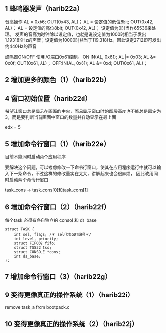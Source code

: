 ## 1 蜂鸣器发声（harib22a）

音高操作 
AL = 0xb6; OUT(0x43, AL)； 
AL = 设定值的低位8bit; OUT(0x42, AL)；
AL = 设定值的高位8bit; OUT(0x42, AL)； 
设定值为0时当作65536来处理。 
发声的音高为时钟除以设定值，也就是说设定值为1000时相当于发出1.19318KHz的声音；设定值为10000时相当于119.318Hz。因此设定2712即可发出约440Hz的声音


蜂鸣器ON/OFF 
使用I/O端口0x61控制。 
ON:IN(AL, 0x61); AL |= 0x03; AL &= 0x0f; OUT(0x61, AL)； 
OFF:IN(AL, 0x61); AL &= 0xd; OUT(0x61, AL)；


## 2 增加更多的颜色（1）（harib22b）


## 4 窗口初始位置（harib22d）
希望让窗口总是显示在画面的中央，而且显示窗口时的图层高度也不能总是固定为3，而是要判断当前画面中窗口的数量并自动显示在最上面

edx = 5

## 5 增加命令行窗口（1）（harib22e）
目前不能同时启动两个应用程序

要解决这个问题，可以考虑修改一下命令行窗口，使其在应用程序运行中就可以输入下一条命令，不过这样的修改量实在太大，讲解起来也会很麻烦，
因此改用同时启动两个命令行窗口

task_cons -> task_cons[0]和task_cons[1]

## 6 增加命令行窗口（2）（harib22f）
每个task 必须有各自独立的 consol 和 ds_base
```
struct TASK {
    int sel, flags; /＊ sel代表GDT编号＊/
    int level, priority;
    struct FIFO32 fifo;
    struct TSS32 tss;
    struct CONSOLE *cons;   
    int ds_base;             
};
```


## 7 增加命令行窗口（3）（harib22g）



## 9 变得更像真正的操作系统（1）（harib22i）

remove task_a from bootpack.c


## 10 变得更像真正的操作系统（2）（harib22j）

